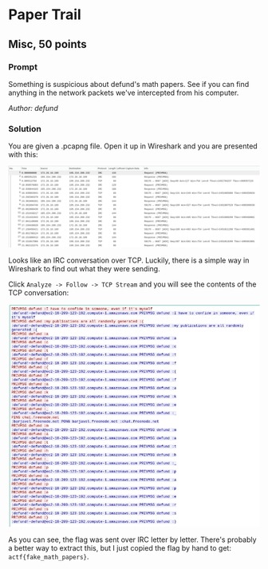 # Paper Trail
## Misc, 50 points

### Prompt

Something is suspicious about defund's math papers. See if you can find anything in the network packets we've intercepted from his computer.

*Author: defund*

### Solution

You are given a .pcapng file. Open it up in Wireshark and you are presented with this:

![](pcap.png)

Looks like an IRC conversation over TCP. Luckily, there is a simple way in Wireshark to find out what they were sending.

Click `Analyze -> Follow -> TCP Stream` and you will see the contents of the TCP conversation:

![](tcp-stream.png)

As you can see, the flag was sent over IRC letter by letter. There's probably a better way to extract this, but I just copied the flag by hand to get: `actf{fake_math_papers}`.
